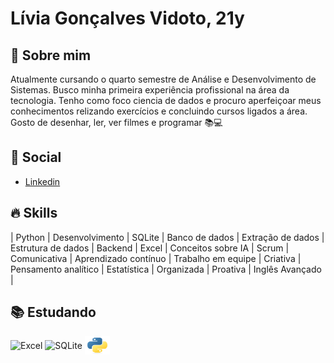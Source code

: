  #  Lívia Gonçalves Vidoto, 21y

 ## 🔎 Sobre mim

Atualmente cursando o quarto semestre de Análise e Desenvolvimento de Sistemas. Busco minha primeira experiência profissional na área da tecnologia. Tenho como foco ciencia de dados e procuro aperfeiçoar meus conhecimentos relizando exercícios e concluindo cursos ligados a área. Gosto de desenhar, ler, ver filmes e programar 📚💻

 ## 🔗 Social
 
 - [Linkedin](https://www.linkedin.com/in/l%C3%ADvia-vidoto-77b3652b1?utm_source=share&utm_campaign=share_via&utm_content=profile&utm_medium=ios_app)

## 🔥 Skills
<!-- Soft Skills and Hard Skills -->
| Python | Desenvolvimento | SQLite | Banco de dados | Extração de dados | Estrutura de dados | Backend | Excel | Conceitos sobre IA | Scrum | Comunicativa | Aprendizado contínuo | Trabalho em equipe | Criativa | Pensamento analítico | Estatística  |   Organizada | Proativa | Inglês Avançado |

## 📚 Estudando

<div style="flex-basis: 48%;">
  <img align="center" alt="Excel" height="30" width="40" src="https://png.pngtree.com/png-clipart/20190516/original/pngtree-microsoft-excel-logo-icon-png-image_3588803.jpg" width="40" height="40"/>
  <img align="center" alt="SQLite" height="30" width="40" src="https://upload.wikimedia.org/wikipedia/commons/thumb/9/97/Sqlite-square-icon.svg/1024px-Sqlite-square-icon.svg.png">
  <img align="center" alt="Python" height="30" width="40" src= "https://raw.githubusercontent.com/devicons/devicon/master/icons/python/python-original.svg">
</div>
<br/>
